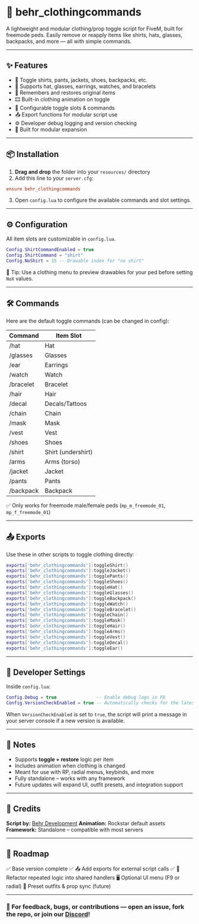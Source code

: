 # 🎒 behr_clothingcommands

A lightweight and modular clothing/prop toggle script for FiveM, built for freemode peds. Easily remove or reapply items like shirts, hats, glasses, backpacks, and more — all with simple commands.

---

## ✨ Features

- 🔀 Toggle shirts, pants, jackets, shoes, backpacks, etc.
- 🧢 Supports hat, glasses, earrings, watches, and bracelets
- 💾 Remembers and restores original items
- 🎞️ Built-in clothing animation on toggle
- 🧰 Configurable toggle slots & commands
- 📤 Export functions for modular script use
- ⚙️ Developer debug logging and version checking
- 🧱 Built for modular expansion

---

## 📦 Installation

1. **Drag and drop** the folder into your `resources/` directory  
2. Add this line to your `server.cfg`:

```cfg
ensure behr_clothingcommands
````

3. Open `config.lua` to configure the available commands and slot settings.

---

## ⚙️ Configuration

All item slots are customizable in `config.lua`.

```lua
Config.ShirtCommandEnabled = true
Config.ShirtCommand = "shirt"
Config.NoShirt = 15 -- Drawable index for "no shirt"
```

🧠 Tip: Use a clothing menu to preview drawables for your ped before setting `NoX` values.

---

## 🛠️ Commands

Here are the default toggle commands (can be changed in config):

| Command   | Item Slot          |
| --------- | ------------------ |
| /hat      | Hat                |
| /glasses  | Glasses            |
| /ear      | Earrings           |
| /watch    | Watch              |
| /bracelet | Bracelet           |
| /hair     | Hair               |
| /decal    | Decals/Tattoos     |
| /chain    | Chain              |
| /mask     | Mask               |
| /vest     | Vest               |
| /shoes    | Shoes              |
| /shirt    | Shirt (undershirt) |
| /arms     | Arms (torso)       |
| /jacket   | Jacket             |
| /pants    | Pants              |
| /backpack | Backpack           |

✅ Only works for freemode male/female peds (`mp_m_freemode_01`, `mp_f_freemode_01`)

---

## 📤 Exports

Use these in other scripts to toggle clothing directly:

```lua
exports['behr_clothingcommands']:toggleShirt()
exports['behr_clothingcommands']:toggleJacket()
exports['behr_clothingcommands']:togglePants()
exports['behr_clothingcommands']:toggleShoes()
exports['behr_clothingcommands']:toggleHat()
exports['behr_clothingcommands']:toggleGlasses()
exports['behr_clothingcommands']:toggleBackpack()
exports['behr_clothingcommands']:toggleWatch()
exports['behr_clothingcommands']:toggleBracelet()
exports['behr_clothingcommands']:toggleChain()
exports['behr_clothingcommands']:toggleMask()
exports['behr_clothingcommands']:toggleHair()
exports['behr_clothingcommands']:toggleArms()
exports['behr_clothingcommands']:toggleVest()
exports['behr_clothingcommands']:toggleDecal()
exports['behr_clothingcommands']:toggleEar()
```

---

## 🔧 Developer Settings

Inside `config.lua`:

```lua
Config.Debug = true               -- Enable debug logs in F8
Config.VersionCheckEnabled = true -- Automatically checks for the latest version on GitHub
```

When `VersionCheckEnabled` is set to `true`, the script will print a message in your server console if a new version is available.

---

## 📌 Notes

* Supports **toggle + restore** logic per item
* Includes animation when clothing is changed
* Meant for use with RP, radial menus, keybinds, and more
* Fully standalone – works with any framework
* Future updates will expand UI, outfit presets, and integration support

---

## 🙌 Credits

**Script by:** [Behr Development](https://github.com/BehrTheDon)
**Animation:** Rockstar default assets
**Framework:** Standalone – compatible with most servers

---

## 📅 Roadmap

✅ Base version complete                            ✅
📤 Add exports for external script calls            ✅
🚧 Refactor repeated logic into shared handlers
🖥️ Optional UI menu (F9 or radial)
🧪 Preset outfits & prop sync (future)

---

### 💬 For feedback, bugs, or contributions — open an issue, fork the repo, or join our [Discord](https://discord.gg/wA7W5dUMG6)!